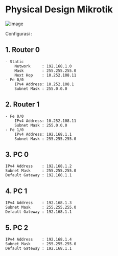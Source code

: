 # Physical Design Mikrotik

![image](https://github.com/Mahargip/Konsep-Jaringan/assets/114201452/9d8ca7bd-e06e-4206-ad50-2260f184ef0e)


Configurasi :

## **1. Router 0**
    - Static
        Network     : 192.168.1.0
        Mask        : 255.255.255.0
        Next Hop    : 10.252.108.11
    - Fe 0/0
        IPv4 Address: 10.252.108.1
        Subnet Mask : 255.0.0.0

## **2. Router 1**
    - Fe 0/0
        IPv4 Address: 10.252.108.11
        Subnet Mask : 255.0.0.0
    - Fe 1/0
        IPv4 Address: 192.168.1.1
        Subnet Mask : 255.255.255.0

## **3. PC 0**
    IPv4 Address    : 192.168.1.2
    Subnet Mask     : 255.255.255.0
    Default Gateway : 192.168.1.1

## **4. PC 1**
    IPv4 Address    : 192.168.1.3
    Subnet Mask     : 255.255.255.0
    Default Gateway : 192.168.1.1

## **5. PC 2**
    IPv4 Address    : 192.168.1.4
    Subnet Mask     : 255.255.255.0
    Default Gateway : 192.168.1.1
